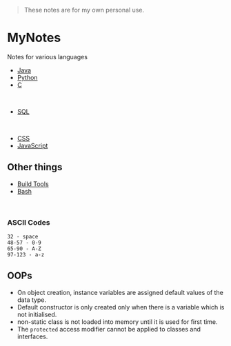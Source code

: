 > These notes are for my own personal use.
# MyNotes
Notes for various languages

- [Java](/Java/README.md)
- [Python](/Python/README.md)
- [C](/C/README.md)

<br>

- [SQL](/SQL/README.md)

<br>

- [CSS](/CSS/README.md)
- [JavaScript](/JavaScript/README.md)

## Other things
- [Build Tools](/Build%20Tools/README.md)
- [Bash](/Bash/README.md)

<br>

### ASCII Codes
```
32 - space
48-57 - 0-9
65-90 - A-Z
97-123 - a-z
```
## OOPs
- On object creation, instance variables are assigned default values of the data type.
- Default constructor is only created only when there is a variable which is not initialised.
- non-static class is not loaded into memory until it is used for first time.
- The `protected` access modifier cannot be applied to classes and interfaces.
